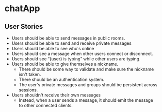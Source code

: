 # chatApp

## User Stories
- Users should be able to send messages in public rooms.
- Users should be able to send and receive private messages
- Users should be able to see who's online
- Users should see a message when other users connect or disconnect.
- Users should see “{user} is typing” while other users are typing.
- Users should be able to give themselves a nickname.
    - There should be some way to validate and make sure the nickname isn't taken.
    - There should be an authentication system.
    - The user's private messages and groups should be persistent across sessions.
- Users shouldn't receive their own messages
    - Instead, when a user sends a message, it should emit the message to other connected clients.

